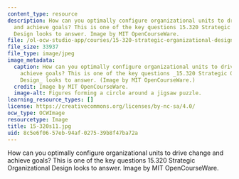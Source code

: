 ```yaml
---
content_type: resource
description: How can you optimally configure organizational units to drive change
  and achieve goals? This is one of the key questions 15.320 Strategic Organizational
  Design looks to answer. Image by MIT OpenCourseWare.
file: /ol-ocw-studio-app/courses/15-320-strategic-organizational-design-spring-2011/8c5e6f0657eb94af027539b8f47ba72a_15-320s11.jpg
file_size: 33937
file_type: image/jpeg
image_metadata:
  caption: How can you optimally configure organizational units to drive change and
    achieve goals? This is one of the key questions _15.320 Strategic Organizational
    Design_ looks to answer. (Image by MIT OpenCourseWare.)
  credit: Image by MIT OpenCourseWare.
  image-alt: Figures forming a circle around a jigsaw puzzle.
learning_resource_types: []
license: https://creativecommons.org/licenses/by-nc-sa/4.0/
ocw_type: OCWImage
resourcetype: Image
title: 15-320s11.jpg
uid: 8c5e6f06-57eb-94af-0275-39b8f47ba72a
---
```

How can you optimally configure organizational units to drive change and achieve goals? This is one of the key questions 15.320 Strategic Organizational Design looks to answer. Image by MIT OpenCourseWare.
